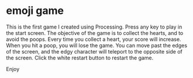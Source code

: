 # emoji game

This is the first game I created using Processing. 
Press any key to play in the start screen. 
The objective of the game is to collect the hearts, and to avoid the poops. 
Every time you collect a heart, your score will increase. 
When you hit a poop, you will lose the game. 
You can move past the edges of the screen, and the edgy character will teleport to the opposite side of the screen.
Click the white restart button to restart the game. 

Enjoy
